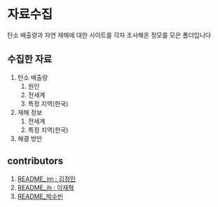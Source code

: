 # 자료수집

탄소 배출량과 자연 재해에 대한 사이트를 각자 조사해온 정모를 모은 폴더입니다



## 수집한 자료

1. 탄소 배출량
   1. 원인
   2. 전세계
   3. 특정 지역(한국)
2. 재해 정보
   1. 전세계
   2. 특정 지역(한국)
3. 해결 방안



## contributors

1. [README_jm : 김정민](https://github.com/LeeJeaHyuk/Multicampus-2210-ProjectGroup4/blob/master/%EC%9E%90%EB%A3%8C%EC%88%98%EC%A7%91/README_jm.md)
2. [README_jh : 이재혁](https://github.com/LeeJeaHyuk/Multicampus-2210-ProjectGroup4/blob/master/%EC%9E%90%EB%A3%8C%EC%88%98%EC%A7%91/README_jh.md)
3. [README_박수빈](https://github.com/LeeJeaHyuk/Multicampus-2210-ProjectGroup4/blob/master/%EC%9E%90%EB%A3%8C%EC%88%98%EC%A7%91/README_%EB%B0%95%EC%88%98%EB%B9%88.md)

